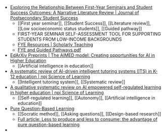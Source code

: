 - [Exploring the Relationship Between First-Year Seminars and Student Success Outcomes: A Narrative Literature Review | Journal of Postsecondary Student Success](https://journals.flvc.org/jpss/article/view/135660)
	- [[First year seminar]], [[Student Success]], [[Literature review]], [[Low socioeconomic status students]], [[Guided pathway]]
	- FIRST-YEAR SEMINAR SELF-ASSESSMENT TOOL FOR SUPPORTING STUDENTS FROM LOW-INCOME BACKGROUNDS
	- [FYE Resources | Scholarly Teaching](https://www.scholarlyteaching.org/fye)
	- [FYE and Guided Pathways.pdf](https://www.scholarlyteaching.org/_files/ugd/aa9d90_62d36be5748b46baa8d1652f6e06452f.pdf)
- [EdArXiv Preprints | The AIMED model: Creating opportunities for AI in Higher Education](https://osf.io/preprints/edarxiv/pzk9t_v1)
	- [[Artificial intelligence in education]]
- [A systematic review of AI-driven intelligent tutoring systems (ITS) in K-12 education | npj Science of Learning](https://www.nature.com/articles/s41539-025-00320-7)
	- [[Intelligent tutoring system]], [[Systematic review]]
- [A qualitative systematic review on AI empowered self-regulated learning in higher education | npj Science of Learning](https://www.nature.com/articles/s41539-025-00319-0?fromPaywallRec=false)
	- [[Self-regulated learning]], [[Autonomy]], [[Artificial intelligence in education]]
- [Pure Question-Based Learning](https://www.mdpi.com/2227-7102/14/8/882)
	- [[Socratic method]], [[Asking questions]], [[Design-based research]]
	- [Full article: Less to produce and less to consume: the advantage of pure question-based learning](https://www.tandfonline.com/doi/full/10.1080/10494820.2024.2362830)
-